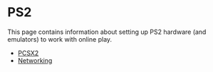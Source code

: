 # PS2

This page contains information about setting up PS2 hardware (and emulators) to work with online play.

* [PCSX2](/ps2/pcsx2)
* [Networking](/ps2/networking)
